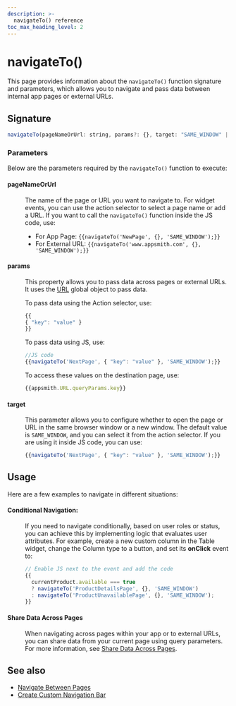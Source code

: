 ```yaml
---
description: >-
  navigateTo() reference
toc_max_heading_level: 2
---
```


# navigateTo()

This page provides information about the `navigateTo()` function signature and parameters, which allows you to navigate and pass data between internal app pages or external URLs.



<ZoomImage src="/img/navigate-fun.png" alt="navigateTo()" caption="navigateTo()" />




## Signature

```javascript
navigateTo(pageNameOrUrl: string, params?: {}, target: "SAME_WINDOW" | "NEW_WINDOW"): Promise
```

### Parameters

Below are the parameters required by the `navigateTo()` function to execute:

#### pageNameOrUrl

<dd>

The name of the page or URL you want to navigate to. For widget events, you can use the action selector to select a page name or add a URL. If you want to call the `navigateTo()` function inside the JS code, use:

* For App Page: `{{navigateTo('NewPage', {}, 'SAME_WINDOW');}}`
* For External URL: `{{navigateTo('www.appsmith.com', {}, 'SAME_WINDOW');}}`



</dd>

#### params

<dd>

This property allows you to pass data across pages or external URLs. It uses the [URL](/reference/appsmith-framework/context-object#url-object) global object to pass data.


To pass data using the Action selector, use:

```js
{{
{ "key": "value" }
}}
```
To pass data using JS, use:


```js
//JS code
{{navigateTo('NextPage', { "key": "value" }, 'SAME_WINDOW');}}
```

To access these values on the destination page, use:


```js
{{appsmith.URL.queryParams.key}}
```


</dd>

#### target

<dd>


This parameter allows you to configure whether to open the page or URL in the same browser window or a new window. The default value is `SAME_WINDOW`, and you can select it from the action selector. If you are using it inside JS code, you can use:

```js
{{navigateTo('NextPage', { "key": "value" }, 'SAME_WINDOW');}}
```

</dd>

## Usage

Here are a few examples to navigate in different situations:




#### Conditional Navigation:


<dd>

If you need to navigate conditionally, based on user roles or status, you can achieve this by implementing logic that evaluates user attributes. For example, create a new custom column in the Table widget, change the Column type to a button, and set its **onClick** event to:

```js
// Enable JS next to the event and add the code
{{
  currentProduct.available === true 
  ? navigateTo('ProductDetailsPage', {}, 'SAME_WINDOW') 
  : navigateTo('ProductUnavailablePage', {}, 'SAME_WINDOW');
}}
```

</dd>

#### Share Data Across Pages

<dd>


When navigating across pages within your app or to external URLs, you can share data from your current page using query parameters. For more information, see [Share Data Across Pages](/advanced-concepts/sharing-data-across-pages).


</dd>

## See also
- [Navigate Between Pages](/build-apps/how-to-guides/navigate-between-pages)
- [Create Custom Navigation Bar](/build-apps/how-to-guides/create-custom-nav-bar)

